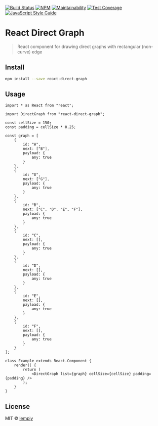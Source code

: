 [![Build Status](https://travis-ci.org/lempiy/react-direct-graph.svg?branch=master)](https://travis-ci.org/lempiy/react-direct-graph) [![NPM](https://img.shields.io/npm/v/react-direct-graph.svg)](https://www.npmjs.com/package/react-direct-graph) [![Maintainability](https://api.codeclimate.com/v1/badges/d333ef5cfaaa6a432aca/maintainability)](https://codeclimate.com/github/lempiy/react-direct-graph/maintainability) [![Test Coverage](https://api.codeclimate.com/v1/badges/d333ef5cfaaa6a432aca/test_coverage)](https://codeclimate.com/github/lempiy/react-direct-graph/test_coverage) [![JavaScript Style Guide](https://img.shields.io/badge/code_style-standard-brightgreen.svg)](https://standardjs.com)

# React Direct Graph

> React component for drawing direct graphs with rectangular (non-curve) edge

## Install

```bash
npm install --save react-direct-graph
```

## Usage

```tsx
import * as React from "react";

import DirectGraph from "react-direct-graph";

const cellSize = 150;
const padding = cellSize * 0.25;

const graph = [
    {
        id: "A",
        next: ["B"],
        payload: {
            any: true
        }
    },
    {
        id: "U",
        next: ["G"],
        payload: {
            any: true
        }
    },
    {
        id: "B",
        next: ["C", "D", "E", "F"],
        payload: {
            any: true
        }
    },
    {
        id: "C",
        next: [],
        payload: {
            any: true
        }
    },
    {
        id: "D",
        next: [],
        payload: {
            any: true
        }
    },
    {
        id: "E",
        next: [],
        payload: {
            any: true
        }
    },
    {
        id: "F",
        next: [],
        payload: {
            any: true
        }
    }
];

class Example extends React.Component {
    render() {
        return (
            <DirectGraph list={graph} cellSize={cellSize} padding={padding} />
        );
    }
}
```

## License

MIT © [lempiy](https://github.com/lempiy)
